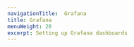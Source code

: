 ```yaml
---
navigationTitle:  Grafana
title: Grafana
menuWeight: 20
excerpt: Setting up Grafana dashboards
---
```

